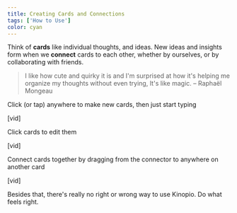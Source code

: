 ```yaml
---
title: Creating Cards and Connections
tags: ['How to Use']
color: cyan
---
```


Think of **cards** like individual thoughts, and ideas. New ideas and insights form when we **connect** cards to each other, whether by ourselves, or by collaborating with friends.

> I like how cute and quirky it is and I'm surprised at how it's helping me organize my thoughts without even trying, It's like magic. – Raphaël Mongeau

Click (or tap) anywhere to make new cards, then just start typing

[vid]

Click cards to edit them

[vid]

Connect cards together by dragging from the connector to anywhere on another card

[vid]

Besides that, there's really no right or wrong way to use Kinopio. Do what feels right.